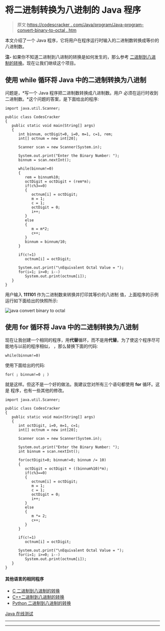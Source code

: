 # 将二进制转换为八进制的 Java 程序

> 原文:[https://codescracker . com/Java/program/Java-program-convert-binary-to-octal . htm](https://codescracker.com/java/program/java-program-convert-binary-to-octal.htm)

本文介绍了一个 Java 程序，它将用户在程序运行时输入的二进制数转换成等价的八进制数。

**注-** 如果你不知道二进制到八进制的转换是如何发生的，那么参考 [二进制到八进制的转换](/computer-fundamental/binary-to-octal.htm)。现在让我们继续这个项目。

## 使用 while 循环将 Java 中的二进制转换为八进制

问题是，*写一个 Java 程序把二进制数转换成八进制数。用户 必须在运行时收到二进制数。*这个问题的答案，是下面给出的程序:

```
import java.util.Scanner;

public class CodesCracker
{
   public static void main(String[] args)
   {
      int binnum, octDigit=0, i=0, m=1, c=1, rem;
      int[] octnum = new int[20];

      Scanner scan = new Scanner(System.in);

      System.out.print("Enter the Binary Number: ");
      binnum = scan.nextInt();

      while(binnum!=0)
      {
         rem = binnum%10;
         octDigit = octDigit + (rem*m);
         if(c%3==0)
         {
            octnum[i] = octDigit;
            m = 1;
            c = 1;
            octDigit = 0;
            i++;
         }
         else
         {
            m = m*2;
            c++;
         }
         binnum = binnum/10;
      }

      if(c!=1)
         octnum[i] = octDigit;

      System.out.print("\nEquivalent Octal Value = ");
      for(i=1; i>=0; i--)
         System.out.print(octnum[i]);
   }
}
```

用户输入 **111101** 作为二进制数来转换并打印其等价的八进制 值，上面程序的示例运行如下面给出的快照所示:

![java convert binary to octal](../Images/27833b95a42c69f24e9159475a248f34.png)

## 使用 for 循环将 Java 中的二进制转换为八进制

现在让我创建一个相同的程序，用**代替**循环，而不是用**代替**。为了使这个程序尽可能地与以前的程序相似， ，那么替换下面的代码:

```
while(binnum!=0)
```

使用下面给出的代码:

```
for( ; binnum!=0 ; )
```

就是这样。但这不是一个好的做法。我建议您对所有三个语句都使用 **for** 循环。这是 程序，也有一些其他的修改。

```
import java.util.Scanner;

public class CodesCracker
{
   public static void main(String[] args)
   {
      int octDigit, i=0, m=1, c=1;
      int[] octnum = new int[20];

      Scanner scan = new Scanner(System.in);

      System.out.print("Enter the Binary Number: ");
      int binnum = scan.nextInt();

      for(octDigit=0; binnum!=0; binnum /= 10)
      {
         octDigit = octDigit + ((binnum%10)*m);
         if(c%3==0)
         {
            octnum[i] = octDigit;
            m = 1;
            c = 1;
            octDigit = 0;
            i++;
         }
         else
         {
            m *= 2;
            c++;
         }
      }

      if(c!=1)
         octnum[i] = octDigit;

      System.out.print("\nEquivalent Octal Value = ");
      for(i=1; i>=0; i--)
         System.out.print(octnum[i]);
   }
}
```

#### 其他语言的相同程序

*   [C 二进制到八进制的转换](/c/program/c-program-convert-binary-to-octal.htm)
*   [C++二进制到八进制的转换](/cpp/program/cpp-program-convert-binary-to-octal.htm)
*   [Python 二进制到八进制的转换](/python/program/python-program-convert-binary-to-octal.htm)

[Java 在线测试](/exam/showtest.php?subid=1)

* * *

* * *